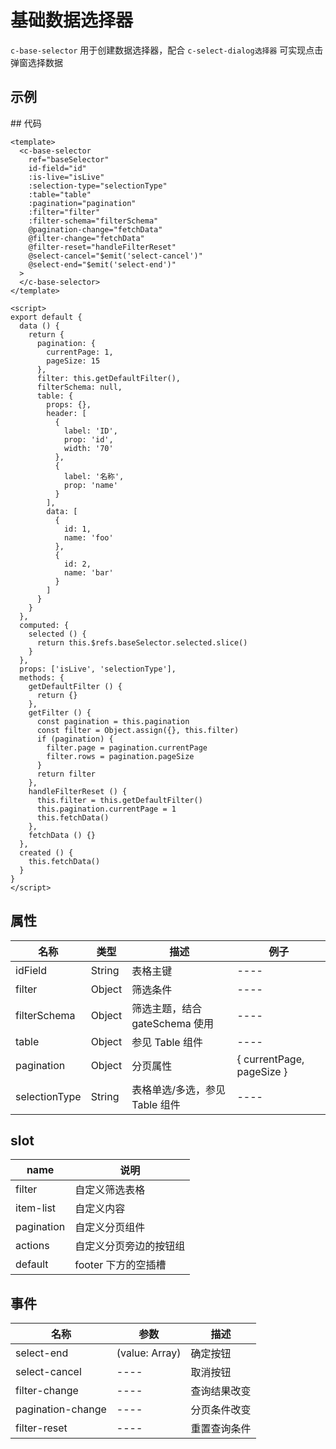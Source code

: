 # 基础数据选择器

`c-base-selector`
用于创建数据选择器，配合 `c-select-dialog选择器` 可实现点击弹窗选择数据

## 示例

<ClientOnly>
<Demo>
  <BaseSelectorDemo />
</Demo>
</ClientOnly>
## 代码

```vue
<template>
  <c-base-selector
    ref="baseSelector"
    id-field="id"
    :is-live="isLive"
    :selection-type="selectionType"
    :table="table"
    :pagination="pagination"
    :filter="filter"
    :filter-schema="filterSchema"
    @pagination-change="fetchData"
    @filter-change="fetchData"
    @filter-reset="handleFilterReset"
    @select-cancel="$emit('select-cancel')"
    @select-end="$emit('select-end')"
  >
  </c-base-selector>
</template>

<script>
export default {
  data () {
    return {
      pagination: {
        currentPage: 1,
        pageSize: 15
      },
      filter: this.getDefaultFilter(),
      filterSchema: null,
      table: {
        props: {},
        header: [
          {
            label: 'ID',
            prop: 'id',
            width: '70'
          },
          {
            label: '名称',
            prop: 'name'
          }
        ],
        data: [
          {
            id: 1,
            name: 'foo'
          },
          {
            id: 2,
            name: 'bar'
          }
        ]
      }
    }
  },
  computed: {
    selected () {
      return this.$refs.baseSelector.selected.slice()
    }
  },
  props: ['isLive', 'selectionType'],
  methods: {
    getDefaultFilter () {
      return {}
    },
    getFilter () {
      const pagination = this.pagination
      const filter = Object.assign({}, this.filter)
      if (pagination) {
        filter.page = pagination.currentPage
        filter.rows = pagination.pageSize
      }
      return filter
    },
    handleFilterReset () {
      this.filter = this.getDefaultFilter()
      this.pagination.currentPage = 1
      this.fetchData()
    },
    fetchData () {}
  },
  created () {
    this.fetchData()
  }
}
</script>
```

## 属性

| 名称          | 类型   | 描述                           | 例子                      |
| ------------- | ------ | ------------------------------ | ------------------------- |
| idField       | String | 表格主键                       | ----                      |
| filter        | Object | 筛选条件                       | ----                      |
| filterSchema  | Object | 筛选主题，结合 gateSchema 使用 | ----                      |
| table         | Object | 参见 Table 组件                | ----                      |
| pagination    | Object | 分页属性                       | { currentPage, pageSize } |
| selectionType | String | 表格单选/多选，参见 Table 组件 | ----                      |

## slot

| name       | 说明                   |
| ---------- | ---------------------- |
| filter     | 自定义筛选表格         |
| item-list  | 自定义内容             |
| pagination | 自定义分页组件         |
| actions    | 自定义分页旁边的按钮组 |
| default    | footer 下方的空插槽    |

## 事件

| 名称              | 参数           | 描述         |
| ----------------- | -------------- | ------------ |
| select-end        | (value: Array) | 确定按钮     |
| select-cancel     | ----           | 取消按钮     |
| filter-change     | ----           | 查询结果改变 |
| pagination-change | ----           | 分页条件改变 |
| filter-reset      | ----           | 重置查询条件 |
